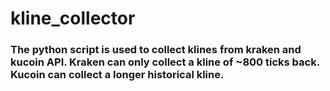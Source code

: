 # kline_collector
### The python script is used to collect klines from kraken and kucoin API. Kraken can only collect a kline of ~800 ticks back. Kucoin can collect a longer historical kline. 
